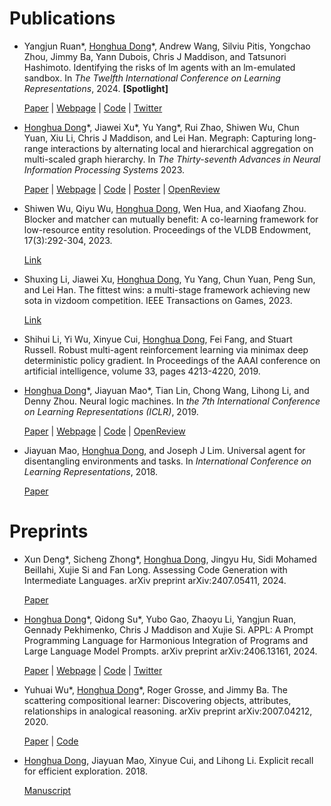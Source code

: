 # Publications

- Yangjun Ruan\*, <ins>Honghua Dong</ins>\*, Andrew Wang, Silviu Pitis, Yongchao Zhou, Jimmy Ba, Yann Dubois, Chris J Maddison, and Tatsunori Hashimoto. Identifying the risks of lm agents with an lm-emulated sandbox. In *The Twelfth International Conference on Learning Representations*, 2024. **[Spotlight]**

    [Paper](https://arxiv.org/pdf/2309.15817) | 
    [Webpage](https://toolemu.com/) | 
    [Code](https://github.com/ryoungj/toolemu) | 
    [Twitter](https://twitter.com/YangjunR/status/1708880142649676056)

- <ins>Honghua Dong</ins>\*, Jiawei Xu\*, Yu Yang\*, Rui Zhao, Shiwen Wu, Chun Yuan, Xiu Li, Chris J Maddison, and Lei Han. Megraph: Capturing long-range interactions by alternating local and hierarchical aggregation on multi-scaled graph hierarchy. In *The Thirty-seventh Advances in Neural Information Processing Systems* 2023.

    [Paper](https://openreview.net/pdf?id=7p5YWe8GqG) | 
    [Webpage](https://sites.google.com/view/megraph) | 
    [Code](https://github.com/dhh1995/MeGraph) | 
    [Poster](https://neurips.cc/media/PosterPDFs/NeurIPS%202023/72684.png?t=1702158902.7053828) | 
    [OpenReview](https://openreview.net/forum?id=7p5YWe8GqG)

- Shiwen Wu, Qiyu Wu, <ins>Honghua Dong</ins>, Wen Hua, and Xiaofang Zhou. Blocker and matcher can mutually benefit: A co-learning framework for low-resource entity resolution. Proceedings of the VLDB Endowment, 17(3):292-304, 2023.

    [Link](https://dl.acm.org/doi/abs/10.14778/3632093.3632096)

- Shuxing Li, Jiawei Xu, <ins>Honghua Dong</ins>, Yu Yang, Chun Yuan, Peng Sun, and Lei Han. The fittest wins: a multi-stage framework achieving new sota in vizdoom competition. IEEE Transactions on Games, 2023.

    [Link](https://ieeexplore.ieee.org/abstract/document/10077442)

- Shihui Li, Yi Wu, Xinyue Cui, <ins>Honghua Dong</ins>, Fei Fang, and Stuart Russell. Robust multi-agent reinforcement learning via minimax deep deterministic policy gradient. In Proceedings of the AAAI conference on artificial intelligence, volume 33, pages 4213-4220, 2019.



- <ins>Honghua Dong</ins>\*, Jiayuan Mao\*, Tian Lin, Chong Wang, Lihong Li, and Denny Zhou. Neural logic machines. In *the 7th International Conference on Learning Representations (ICLR)*, 2019.

    [Paper](https://arxiv.org/pdf/1904.11694) | 
    [Webpage](https://sites.google.com/view/neural-logic-machines) | 
    [Code](https://github.com/google/neural-logic-machines) | 
    [OpenReview](https://openreview.net/forum?id=B1xY-hRctX)

- Jiayuan Mao, <ins>Honghua Dong</ins>, and Joseph J Lim. Universal agent for disentangling environments and tasks. In *International Conference on Learning Representations*, 2018.

    [Paper](https://openreview.net/pdf?id=B1mvVm-C-)

# Preprints

- Xun Deng\*, Sicheng Zhong\*, <ins>Honghua Dong</ins>, Jingyu Hu, Sidi Mohamed Beillahi, Xujie Si and Fan Long. Assessing Code Generation with Intermediate Languages. arXiv preprint arXiv:2407.05411, 2024.

    [Paper](https://arxiv.org/pdf/2407.05411)

- <ins>Honghua Dong</ins>\*, Qidong Su\*, Yubo Gao, Zhaoyu Li, Yangjun Ruan, Gennady Pekhimenko, Chris J Maddison and Xujie Si. APPL: A Prompt Programming Language for Harmonious Integration of Programs and Large Language Model Prompts. arXiv preprint arXiv:2406.13161, 2024.

    [Paper](https://arxiv.org/pdf/2406.13161) | 
    [Webpage](https://appl-team.github.io/appl/) | 
    [Code](https://github.com/appl-team/appl) | 
    [Twitter](https://x.com/honghua_dong/status/1805310304751894891)

- Yuhuai Wu\*, <ins>Honghua Dong</ins>\*, Roger Grosse, and Jimmy Ba. The scattering compositional learner: Discovering objects, attributes, relationships in analogical reasoning. arXiv preprint arXiv:2007.04212, 2020.

    [Paper](https://arxiv.org/pdf/2007.04212) | 
    [Code](https://github.com/dhh1995/SCL)

- <ins>Honghua Dong</ins>, Jiayuan Mao, Xinyue Cui, and Lihong Li. Explicit recall for efficient exploration. 2018.

    [Manuscript](https://openreview.net/forum?id=B1GIB3A9YX)

